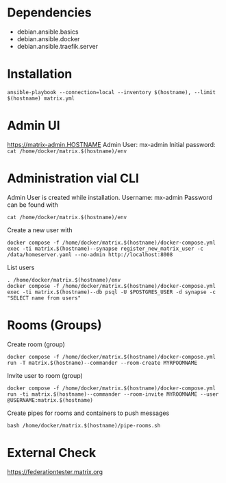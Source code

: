 # Dependencies
- debian.ansible.basics
- debian.ansible.docker
- debian.ansible.traefik.server

# Installation
```
ansible-playbook --connection=local --inventory $(hostname), --limit $(hostname) matrix.yml
```

# Admin UI
https://matrix-admin.HOSTNAME
Admin User: mx-admin
Initial password: `cat /home/docker/matrix.$(hostname)/env`

# Administration vial CLI
Admin User is created while installation.
Username: mx-admin
Password can be found with 
```
cat /home/docker/matrix.$(hostname)/env
```
Create a new user with
```
docker compose -f /home/docker/matrix.$(hostname)/docker-compose.yml exec -ti matrix.$(hostname)--synapse register_new_matrix_user -c /data/homeserver.yaml --no-admin http://localhost:8008
```
List users
```
. /home/docker/matrix.$(hostname)/env
docker compose -f /home/docker/matrix.$(hostname)/docker-compose.yml exec -ti matrix.$(hostname)--db psql -U $POSTGRES_USER -d synapse -c "SELECT name from users"
```

# Rooms (Groups)
Create room (group)
```
docker compose -f /home/docker/matrix.$(hostname)/docker-compose.yml run -T matrix.$(hostname)--commander --room-create MYRPOOMNAME
```

Invite user to room (group)
```
docker compose -f /home/docker/matrix.$(hostname)/docker-compose.yml run -ti matrix.$(hostname)--commander --room-invite MYROOMNAME --user @USERNAME:matrix.$(hostname)
```

Create pipes for rooms and containers to push messages
```
bash /home/docker/matrix.$(hostname)/pipe-rooms.sh
```

# External Check
https://federationtester.matrix.org

